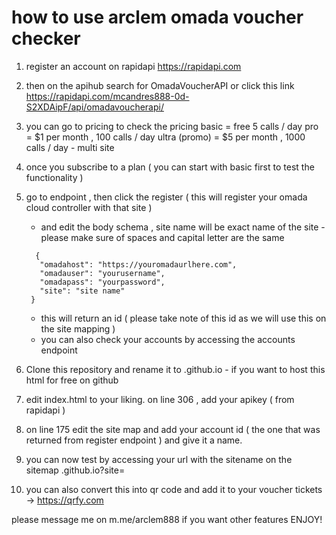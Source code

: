 # how to use arclem omada voucher checker

1. register an account on rapidapi https://rapidapi.com
2. then on the apihub search for OmadaVoucherAPI or click this link https://rapidapi.com/mcandres888-0d-S2XDAipF/api/omadavoucherapi/
3. you can go to pricing to check the pricing
    basic = free 5 calls / day
    pro = $1 per month , 100  calls / day
    ultra (promo) = $5 per month , 1000 calls / day - multi site

4. once you subscribe to a plan ( you can start with basic first to test the functionality )
5. go to endpoint , then click the register ( this will register your omada cloud controller with that site )
     - and edit the body schema , site name will be exact name of the site - please make sure of spaces and capital letter are the same
   ```
     {
      "omadahost": "https://youromadaurlhere.com",
      "omadauser": "yourusername",
      "omadapass": "yourpassword",
      "site": "site name"
    }
   ```
     - this will return an id ( please take note of this id as we will use this on the site mapping )
     - you can also check your accounts by accessing the accounts endpoint
6. Clone this repository and rename it to <username>.github.io  - if you want to host this html for free on github
7. edit index.html to your liking. on line 306 , add your apikey ( from rapidapi )
8. on line 175 edit the site map and add your account id ( the one that was returned from register endpoint ) and give it a name.
9. you can now test by accessing your url with the sitename on the sitemap  <username>.github.io?site=<sitename>
10. you can also convert this into qr code and add it to your voucher tickets -> https://qrfy.com

please message me on m.me/arclem888 if you want other features
ENJOY!
